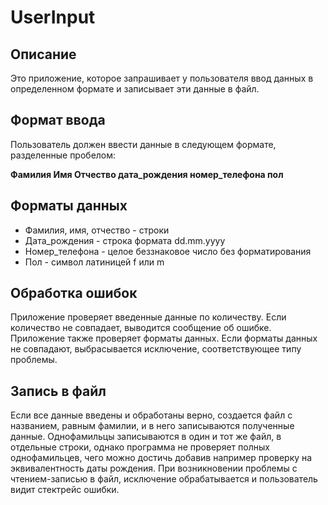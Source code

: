 # UserInput

## Описание
Это приложение, которое запрашивает у пользователя ввод данных в определенном формате и записывает эти данные в файл.

## Формат ввода
Пользователь должен ввести данные в следующем формате, разделенные пробелом:

**Фамилия Имя Отчество дата_рождения номер_телефона пол**


## Форматы данных
- Фамилия, имя, отчество - строки
- Дата_рождения - строка формата dd.mm.yyyy
- Номер_телефона - целое беззнаковое число без форматирования
- Пол - символ латиницей f или m

## Обработка ошибок
Приложение проверяет введенные данные по количеству. Если количество не совпадает, выводится сообщение об ошибке. Приложение также проверяет форматы данных. Если форматы данных не совпадают, выбрасывается исключение, соответствующее типу проблемы.

## Запись в файл
Если все данные введены и обработаны верно, создается файл с названием, равным фамилии, и в него записываются полученные данные. Однофамильцы записываются в один и тот же файл, в отдельные строки, однако программа не проверяет полных однофамильцев, чего можно достичь добавив например проверку на эквивалентность даты рождения. При возникновении проблемы с чтением-записью в файл, исключение обрабатывается и пользователь видит стектрейс ошибки.
